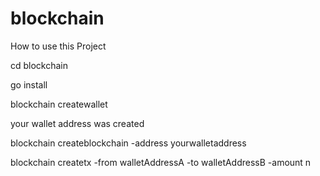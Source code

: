 # blockchain

How to use this Project

cd blockchain

go install

blockchain createwallet

your wallet address was created

blockchain createblockchain -address yourwalletaddress


blockchain createtx -from walletAddressA -to walletAddressB -amount n

